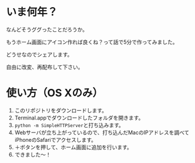 # いま何年？

なんどそうググったことだろうか。

もうホーム画面にアイコン作れば良くね？って話で5分で作ってみました。

どうせなのでシェアします。

自由に改変、再配布して下さい。


# 使い方（OS Xのみ）

1. このリポジトリをダウンロードします。
1. Terminal.appでダウンロードしたフォルダを開きます。
1. `python -m SimpleHTTPServer`と打ち込みます。
1. Webサーバが立ち上がっているので、打ち込んだMacのIPアドレスを調べてiPhoneのSafariでアクセスします。
1. ＋ボタンを押して、ホーム画面に追加を行います。
1. できました〜！
